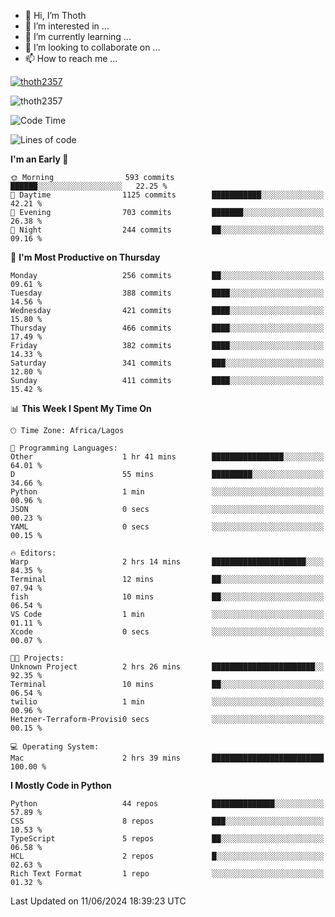 <!---
thoth2357/thoth2357 is a ✨ special ✨ repository because its `README.md` (this file) appears on your GitHub profile.
You can click the Preview link to take a look at your changes.
--->

- 👋 Hi, I’m Thoth
- 👀 I’m interested in ...
- 🌱 I’m currently learning ...
- 💞️ I’m looking to collaborate on ...
- 📫 How to reach me ...


<p align="left"> <a href="https://github.com/ryo-ma/github-profile-trophy"><img src="https://github-profile-trophy.vercel.app/?username=thoth2357&theme=gruvbox&no-bg=true&no-frame=false&title=MultiLanguage,Commits,Repositories,Stars,Followers,PullRequest,Reviews,Issues" alt="thoth2357" /></a> </p>

<p align="left"> <img src="https://komarev.com/ghpvc/?username=thoth2357&label=Profile%20views&color=0e75b6&style=flat" alt="thoth2357" /> </p>

<!--START_SECTION:waka-->
![Code Time](http://img.shields.io/badge/Code%20Time-2%2C998%20hrs%2055%20mins-blue)

![Lines of code](https://img.shields.io/badge/From%20Hello%20World%20I%27ve%20Written-30.9%20million%20lines%20of%20code-blue)

**I'm an Early 🐤** 

```text
🌞 Morning                593 commits         ██████░░░░░░░░░░░░░░░░░░░   22.25 % 
🌆 Daytime                1125 commits        ███████████░░░░░░░░░░░░░░   42.21 % 
🌃 Evening                703 commits         ███████░░░░░░░░░░░░░░░░░░   26.38 % 
🌙 Night                  244 commits         ██░░░░░░░░░░░░░░░░░░░░░░░   09.16 % 
```
📅 **I'm Most Productive on Thursday** 

```text
Monday                   256 commits         ██░░░░░░░░░░░░░░░░░░░░░░░   09.61 % 
Tuesday                  388 commits         ████░░░░░░░░░░░░░░░░░░░░░   14.56 % 
Wednesday                421 commits         ████░░░░░░░░░░░░░░░░░░░░░   15.80 % 
Thursday                 466 commits         ████░░░░░░░░░░░░░░░░░░░░░   17.49 % 
Friday                   382 commits         ████░░░░░░░░░░░░░░░░░░░░░   14.33 % 
Saturday                 341 commits         ███░░░░░░░░░░░░░░░░░░░░░░   12.80 % 
Sunday                   411 commits         ████░░░░░░░░░░░░░░░░░░░░░   15.42 % 
```


📊 **This Week I Spent My Time On** 

```text
🕑︎ Time Zone: Africa/Lagos

💬 Programming Languages: 
Other                    1 hr 41 mins        ████████████████░░░░░░░░░   64.01 % 
D                        55 mins             █████████░░░░░░░░░░░░░░░░   34.66 % 
Python                   1 min               ░░░░░░░░░░░░░░░░░░░░░░░░░   00.96 % 
JSON                     0 secs              ░░░░░░░░░░░░░░░░░░░░░░░░░   00.23 % 
YAML                     0 secs              ░░░░░░░░░░░░░░░░░░░░░░░░░   00.15 % 

🔥 Editors: 
Warp                     2 hrs 14 mins       █████████████████████░░░░   84.35 % 
Terminal                 12 mins             ██░░░░░░░░░░░░░░░░░░░░░░░   07.94 % 
fish                     10 mins             ██░░░░░░░░░░░░░░░░░░░░░░░   06.54 % 
VS Code                  1 min               ░░░░░░░░░░░░░░░░░░░░░░░░░   01.11 % 
Xcode                    0 secs              ░░░░░░░░░░░░░░░░░░░░░░░░░   00.07 % 

🐱‍💻 Projects: 
Unknown Project          2 hrs 26 mins       ███████████████████████░░   92.35 % 
Terminal                 10 mins             ██░░░░░░░░░░░░░░░░░░░░░░░   06.54 % 
twilio                   1 min               ░░░░░░░░░░░░░░░░░░░░░░░░░   00.96 % 
Hetzner-Terraform-Provisi0 secs              ░░░░░░░░░░░░░░░░░░░░░░░░░   00.15 % 

💻 Operating System: 
Mac                      2 hrs 39 mins       █████████████████████████   100.00 % 
```

**I Mostly Code in Python** 

```text
Python                   44 repos            ██████████████░░░░░░░░░░░   57.89 % 
CSS                      8 repos             ███░░░░░░░░░░░░░░░░░░░░░░   10.53 % 
TypeScript               5 repos             ██░░░░░░░░░░░░░░░░░░░░░░░   06.58 % 
HCL                      2 repos             █░░░░░░░░░░░░░░░░░░░░░░░░   02.63 % 
Rich Text Format         1 repo              ░░░░░░░░░░░░░░░░░░░░░░░░░   01.32 % 
```




 Last Updated on 11/06/2024 18:39:23 UTC
<!--END_SECTION:waka-->
<!--![](http://github-profile-summary-cards.vercel.app/api/cards/profile-details?username=thoth2357&theme=2077)

![](http://github-profile-summary-cards.vercel.app/api/cards/stats?username=thoth2357&theme=2077)![](http://github-profile-summary-cards.vercel.app/api/cards/productive-time?username=thoth2357&theme=2077&utcOffset=8) -->
